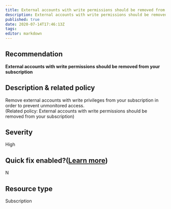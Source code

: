 ```yaml
---
title: External accounts with write permissions should be removed from your subscription
description: External accounts with write permissions should be removed from your subscription
published: true
date: 2020-07-14T17:46:13Z
tags:
editor: markdown
---
```


## Recommendation
**External accounts with write permissions should be removed from your subscription**

## Description & related policy
Remove external accounts with write privileges from your subscription in order to prevent unmonitored access.<br>(Related policy: External accounts with write permissions should be removed from your subscription)

## Severity
High

## Quick fix enabled?([Learn more](https://docs.microsoft.com/azure/security-center/security-center-remediate-recommendations#recommendations-with-quick-fix-remediation))
N

## Resource type
Subscription




